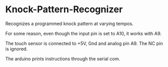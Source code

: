 # Knock-Pattern-Recognizer
Recognizes a programmed knock pattern at varying tempos.

For some reason, even though the input pin is set to A10, it works with A9.

The touch sensor is connected to +5V, Gnd and analog pin A9. The NC pin is ignored.

The arduino prints instructions through the serial com.
